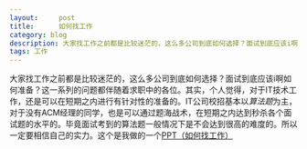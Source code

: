 ```yaml
---
layout:     post
title:      如何找工作
category: blog
description: 大家找工作之前都是比较迷茫的，这么多公司到底如何选择？面试到底应该i啊如何准备？这一系列的问题都伴随着求职中的各位
tags: 工作
---
```


大家找工作之前都是比较迷茫的，这么多公司到底如何选择？面试到底应该i啊如何准备？这一系列的问题都伴随着求职中的各位。其实，个人觉得，对于IT技术工作，还是可以在短期之内进行有针对性的准备的。IT公司校招基本以*算法题*为主，对于没有ACM经理的同学，也是可以通过题海战术，在短期之内达到秒杀各个面试题的水平的。毕竟面试考到的算法题一般情况下是不会达到很高的难度的。所以一定要相信自己的实力。这个是我做的一个[PPT（如何找工作）](/work/index.html)
